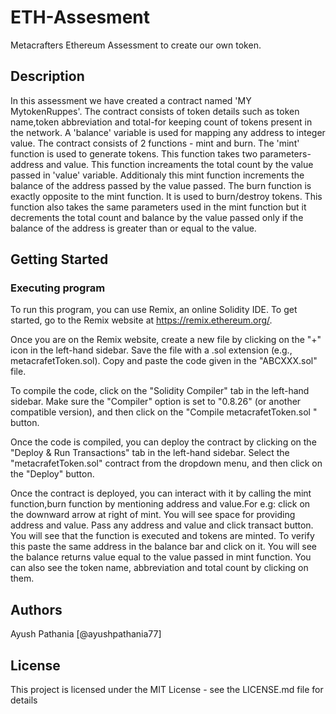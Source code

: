 # ETH-Assesment

Metacrafters Ethereum Assessment to create our own token.

## Description

In this assessment we have created a contract named 'MY MytokenRuppes'. The contract consists of token details such as token name,token abbreviation and total-for keeping count of tokens present in the network. A 'balance' variable is used for mapping any address to integer value. 
The contract consists of 2 functions - mint and burn. The 'mint' function is used to generate tokens. This function takes two parameters-address and value. This function increaments the total count by the value passed in 'value' variable. Additionaly this mint function increments the balance of the address passed by the value passed.
The burn function is exactly opposite to the mint function. It is used to burn/destroy tokens. This function also takes the same parameters used in the mint function but it decrements the total count and balance by the value passed only if the balance of the address is greater than or equal to the value.

## Getting Started

### Executing program

To run this program, you can use Remix, an online Solidity IDE. To get started, go to the Remix website at https://remix.ethereum.org/.

Once you are on the Remix website, create a new file by clicking on the "+" icon in the left-hand sidebar. Save the file with a .sol extension (e.g., metacrafetToken.sol). Copy and paste the code given in the "ABCXXX.sol" file.

To compile the code, click on the "Solidity Compiler" tab in the left-hand sidebar. Make sure the "Compiler" option is set to "0.8.26" (or another compatible version), and then click on the "Compile metacrafetToken.sol " button.

Once the code is compiled, you can deploy the contract by clicking on the "Deploy & Run Transactions" tab in the left-hand sidebar. Select the "metacrafetToken.sol" contract from the dropdown menu, and then click on the "Deploy" button.

Once the contract is deployed, you can interact with it by calling the mint function,burn function by mentioning address and value.For e.g: click on the downward arrow at right of mint. You will see space for providing address and value. Pass any address and value and click transact button. You will see that the function is executed and tokens are minted. To verify this paste the same address in the balance bar and click on it. You will see the balance returns value equal to the value passed in mint function. You can also see the token name, abbreviation and total count by clicking on them.

## Authors

Ayush Pathania
[@ayushpathania77]


## License

This project is licensed under the MIT License - see the LICENSE.md file for details
